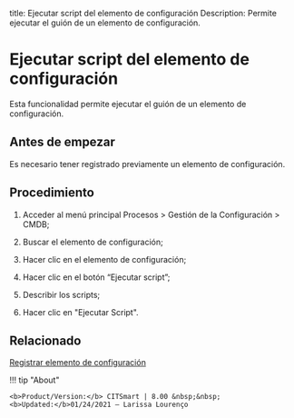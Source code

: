 title:  Ejecutar script del elemento de configuración
Description: Permite ejecutar el guión de un elemento de configuración. 
# Ejecutar script del elemento de configuración

Esta funcionalidad permite ejecutar el guión de un elemento de configuración.

Antes de empezar
----------------

Es necesario tener registrado previamente un elemento de configuración.

Procedimiento
-------------

1.  Acceder al menú principal Procesos \> Gestión de la Configuración \> CMDB;

2.  Buscar el elemento de configuración;

3.  Hacer clic en el elemento de configuración;

4.  Hacer clic en el botón “Ejecutar script”;

5.  Describir los scripts;

6.  Hacer clic en "Ejecutar Script".

Relacionado
----------------

[Registrar elemento de configuración](/es-es/citsmart-platform-8/processes/configuration/use/register-CI.html)

!!! tip "About"

    <b>Product/Version:</b> CITSmart | 8.00 &nbsp;&nbsp;
    <b>Updated:</b>01/24/2021 – Larissa Lourenço
